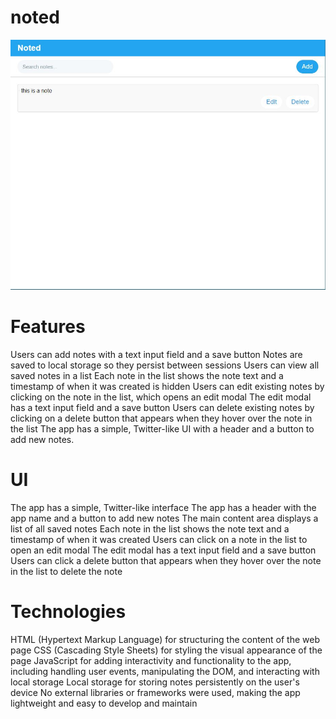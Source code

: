 # noted

![screenshot](screenshot.jpg)

# Features 
Users can add notes with a text input field and a save button
Notes are saved to local storage so they persist between sessions
Users can view all saved notes in a list
Each note in the list shows the note text and a timestamp of when it was created is hidden
Users can edit existing notes by clicking on the note in the list, which opens an edit modal
The edit modal has a text input field and a save button
Users can delete existing notes by clicking on a delete button that appears when they hover over the note in the list
The app has a simple, Twitter-like UI with a header and a button to add new notes.

# UI
The app has a simple, Twitter-like interface
The app has a header with the app name and a button to add new notes
The main content area displays a list of all saved notes
Each note in the list shows the note text and a timestamp of when it was created
Users can click on a note in the list to open an edit modal
The edit modal has a text input field and a save button
Users can click a delete button that appears when they hover over the note in the list to delete the note

# Technologies
HTML (Hypertext Markup Language) for structuring the content of the web page
CSS (Cascading Style Sheets) for styling the visual appearance of the page
JavaScript for adding interactivity and functionality to the app, including handling user events, manipulating the DOM, and interacting with local storage
Local storage for storing notes persistently on the user's device
No external libraries or frameworks were used, making the app lightweight and easy to develop and maintain

